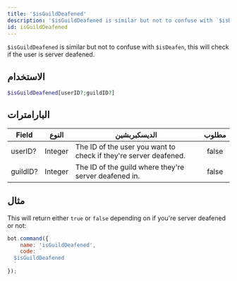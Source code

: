 ```yaml
---
title: '$isGuildDeafened'
description: '$isGuildDeafened is similar but not to confuse with `$isDeafen`, this will check if the user is server deafened.'
id: isGuildDeafened
---
```


`$isGuildDeafened` is similar but not to confuse with `$isDeafen`, this will check if the user is server deafened.

## الاستخدام

```php
$isGuildDeafened[userID?;guildID?]
```

## البارامترات

| Field    | النوع   | الديسكبربشين                                                     | مطلوب |
| -------- | ------- | ---------------------------------------------------------------- |:-----:|
| userID?  | Integer | The ID of the user you want to check if they're server deafened. | false |
| guildID? | Integer | The ID of the guild where they're server deafened in.            | false |

## مثال

This will return either `true` or `false` depending on if you're server deafened or not:

```javascript
bot.command({
    name: 'isGuildDeafened',
    code: `
  $isGuildDeafened
  `
});
```
